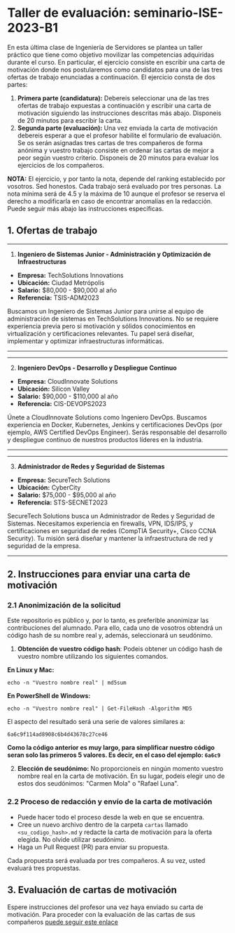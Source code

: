 # Taller de evaluación: seminario-ISE-2023-B1

En esta última clase de Ingeniería de Servidores se plantea un taller práctico que tiene como objetivo movilizar las competencias adquiridas durante el curso. En particular, el ejercicio consiste en escribir una carta de motivación donde nos postularemos como candidatos para una de las tres ofertas de trabajo enunciadas a continuación. El ejercicio consta de dos partes:

1. **Primera parte (candidatura):** Debereis seleccionar una de las tres ofertas de trabajo expuestas a continuación y escribir una carta de motivación siguiendo las instrucciones descritas más abajo. Disponeis de 20 minutos para escribir la carta.
2. **Segunda parte (evaluación):** Una vez enviada la carta de motivación debereis esperar a que el profesor habilite el formulario de evaluación. Se os serán asignadas tres cartas de tres compañeros de forma anónima y vuestro trabajo consiste en ordenar las cartas de mejor a peor según vuestro criterio. Disponeis de 20 minutos para evaluar los ejercicios de los compañeros.

**NOTA:** El ejercicio, y por tanto la nota, depende del ranking establecido por vosotros. Sed honestos. Cada trabajo será evaluado por tres personas. La nota mínima será de 4.5 y la máxima de 10 aunque el profesor se reserva el derecho a modificarla en caso de encontrar anomalías en la redacción. Puede seguir más abajo las instrucciones específicas.

## 1. Ofertas de trabajo
---
1. **Ingeniero de Sistemas Junior - Administración y Optimización de Infraestructuras**

- **Empresa:** TechSolutions Innovations
- **Ubicación:** Ciudad Metrópolis
- **Salario:** $80,000 - $90,000 al año
- **Referencia:** TSIS-ADM2023

Buscamos un Ingeniero de Sistemas Junior para unirse al equipo de administración de sistemas en TechSolutions Innovations. No se requiere experiencia previa pero si motivación y sólidos conocimientos en virtualización y certificaciones relevantes. Tu papel será diseñar, implementar y optimizar infraestructuras informáticas.

---

---
2. **Ingeniero DevOps - Desarrollo y Despliegue Continuo**

- **Empresa:** CloudInnovate Solutions
- **Ubicación:** Silicon Valley
- **Salario:** $90,000 - $110,000 al año
- **Referencia:** CIS-DEVOPS2023

Únete a CloudInnovate Solutions como Ingeniero DevOps. Buscamos experiencia en Docker, Kubernetes, Jenkins y certificaciones DevOps (por ejemplo, AWS Certified DevOps Engineer). Serás responsable del desarrollo y despliegue continuo de nuestros productos líderes en la industria.

---

---
3. **Administrador de Redes y Seguridad de Sistemas**

- **Empresa:** SecureTech Solutions
- **Ubicación:** CyberCity
- **Salario:** $75,000 - $95,000 al año
- **Referencia:** STS-SECNET2023

SecureTech Solutions busca un Administrador de Redes y Seguridad de Sistemas. Necesitamos experiencia en firewalls, VPN, IDS/IPS, y certificaciones en seguridad de redes (CompTIA Security+, Cisco CCNA Security). Tu misión será diseñar y mantener la infraestructura de red y seguridad de la empresa.

---

## 2. Instrucciones para enviar una carta de motivación

### 2.1 Anonimización de la solicitud

Este repositorio es público y, por lo tanto, es preferible anonimizar las contribuciones del alumnado. Para ello, cada uno de vosotros obtendrá un código hash de su nombre real y, además, seleccionará un seudónimo.

1. **Obtención de vuestro código hash**: Podeis obtener un código hash de vuestro nombre utilizando los siguientes comandos.

**En Linux y Mac:**
```
echo -n "Vuestro nombre real" | md5sum

```

**En PowerShell de Windows:**
```
echo -n "Vuestro nombre real" | Get-FileHash -Algorithm MD5
```

El aspecto del resultado será una serie de valores similares a:
```
6a6c9f114ad8908c6b4d43678c27ce46
```

**Como la código anterior es muy largo, para simplificar nuestro código seran solo las primeros 5 valores. Es decir, en el caso del ejemplo: `6a6c9`**

2. **Elección de seudónimo:** No proporcioneis en ningún momento vuestro nombre real en la carta de motivación. En su lugar, podeis elegir uno de estos dos seudónimos: "Carmen Mola" o "Rafael Luna".

### 2.2 Proceso de redacción y envío de la carta de motivación


- Puede hacer todo el proceso desde la web en que se encuentra.
- Cree un nuevo archivo dentro de la carpeta `cartas` llamado `<su_codigo_hash>.md` y redacte la carta de motivación para la oferta elegida. No olvide utilizar seudónimo.
- Haga un Pull Request (PR) para enviar su propuesta.

Cada propuesta será evaluada por tres compañeros. A su vez, usted evaluará tres propuestas. 

## 3. Evaluación de cartas de motivación

Espere instrucciones del profesor una vez haya enviado su carta de motivación. Para proceder con la evaluación de las cartas de sus compañeros [puede seguir este enlace](https://docs.google.com/spreadsheets/d/15kN9dRVdWs4Y2zVaqjeEW1LO0NQX3IH4dlF4KrP6quc/edit?usp=sharing)